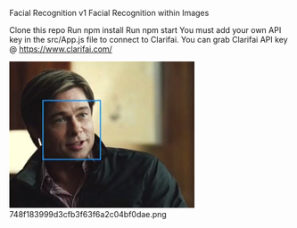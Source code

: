 Facial Recognition v1
Facial Recognition within Images

Clone this repo
Run npm install
Run npm start
You must add your own API key in the src/App.js file to connect to Clarifai.
You can grab Clarifai API key @ https://www.clarifai.com/

![alt tag](https://raw.githubusercontent.com/TheCodeWorm/facial-recognition/master/748f183999d3cfb3f63f6a2c04bf0dae.png)
748f183999d3cfb3f63f6a2c04bf0dae.png
